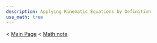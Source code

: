 ```yaml
---
description: Applying Kinematic Equations by Definition
use_math: true
---
```


< [Main Page](https://enginebeast.github.io/) < [Math note](https://enginebeast.github.io/2025/09/18/math_note.html)
